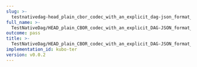 ```yaml
---
slug: >-
  testnativedag-head_plain_cbor_codec_with_an_explicit_dag-json_format_returns_http_200-header_etag
full_name: >-
  TestNativeDag/HEAD_plain_CBOR_codec_with_an_explicit_DAG-JSON_format_returns_HTTP_200/Header_Etag
outcome: pass
title: >-
  TestNativeDag/HEAD_plain_CBOR_codec_with_an_explicit_DAG-JSON_format_returns_HTTP_200/Header_Etag
implementation_id: kubo-ter
version: v0.0.2
---
```



